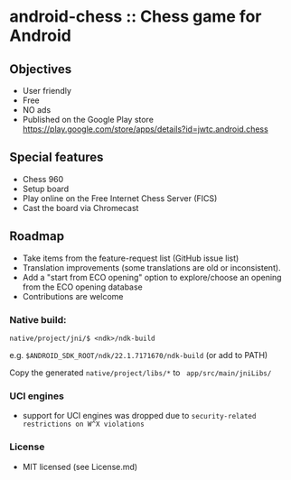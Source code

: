 # android-chess :: Chess game for Android


## Objectives
- User friendly
- Free
- NO ads
- Published on the Google Play store https://play.google.com/store/apps/details?id=jwtc.android.chess


## Special features
- Chess 960
- Setup board
- Play online on the Free Internet Chess Server (FICS)
- Cast the board via Chromecast


## Roadmap
- Take items from the feature-request list (GitHub issue list)
- Translation improvements (some translations are old or inconsistent).
- Add a "start from ECO opening" option to explore/choose an opening from the ECO opening database
- Contributions are welcome


### Native build:

`native/project/jni/$ <ndk>/ndk-build`

e.g. `$ANDROID_SDK_ROOT/ndk/22.1.7171670/ndk-build` (or add to PATH)

Copy the generated `native/project/libs/*` to ` app/src/main/jniLibs/`


### UCI engines
- support for UCI engines was dropped due to `security-related restrictions on W^X violations`


### License
- MIT licensed (see License.md)